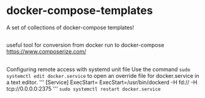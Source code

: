 # docker-compose-templates
A set of collections of docker-compose templates!
##
useful tool for conversion from docker run to docker-compose https://www.composerize.com/
##
Configuring remote access with systemd unit file
Use the command `sudo systemctl edit docker.service` to open an override file for docker.service in a text editor.
'''
[Service]
ExecStart=
ExecStart=/usr/bin/dockerd -H fd:// -H tcp://0.0.0.0:2375
'''
`sudo systemctl restart docker.service`